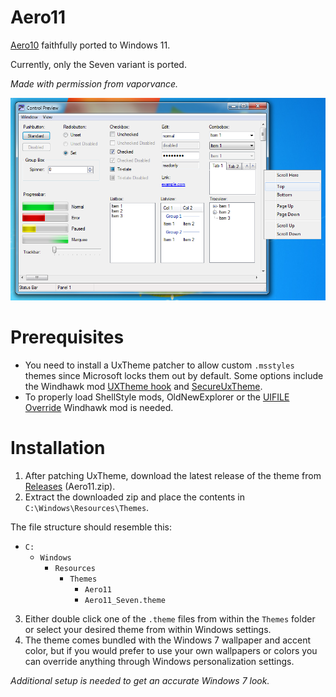 # Aero11

[Aero10](https://www.deviantart.com/vaporvance/art/909711949) faithfully ported to Windows 11.

Currently, only the Seven variant is ported.

*Made with permission from vaporvance.*

![screenshot](screenshot.png)

# Prerequisites

* You need to install a UxTheme patcher to allow custom `.msstyles` themes since Microsoft locks them out by default. Some options include the Windhawk mod [UXTheme hook](https://windhawk.net/mods/uxtheme-hook) and [SecureUxTheme](https://github.com/namazso/SecureUxTheme).
* To properly load ShellStyle mods, OldNewExplorer or the [UIFILE Override](https://windhawk.net/mods/uifile-override) Windhawk mod is needed.

# Installation

1. After patching UxTheme, download the latest release of the theme from [Releases](https://github.com/SandTechStuff/Aero11/releases) (Aero11.zip).
2. Extract the downloaded zip and place the contents in `C:\Windows\Resources\Themes`.

The file structure should resemble this:

- `C:`
	- `Windows`
		- `Resources`
			- `Themes`
				- `Aero11`
				- `Aero11_Seven.theme`
3. Either double click one of the `.theme` files from within the `Themes` folder or select your desired theme from within Windows settings.
4. The theme comes bundled with the Windows 7 wallpaper and accent color, but if you would prefer to use your own wallpapers or colors you can override anything through Windows personalization settings.

_Additional setup is needed to get an accurate Windows 7 look._
